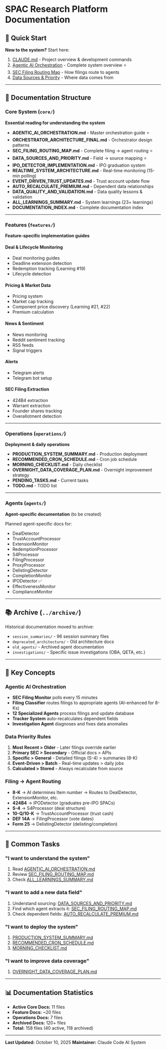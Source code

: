 # SPAC Research Platform Documentation

## 🎯 Quick Start

**New to the system?** Start here:
1. [CLAUDE.md](../CLAUDE.md) - Project overview & development commands
2. [Agentic AI Orchestration](core/AGENTIC_AI_ORCHESTRATION.md) - Complete system overview ⭐
3. [SEC Filing Routing Map](core/SEC_FILING_ROUTING_MAP.md) - How filings route to agents
4. [Data Sources & Priority](core/DATA_SOURCES_AND_PRIORITY.md) - Where data comes from

---

## 📂 Documentation Structure

### Core System (`core/`)
**Essential reading for understanding the system**

- **AGENTIC_AI_ORCHESTRATION.md** - Master orchestration guide ⭐
- **ORCHESTRATOR_ARCHITECTURE_FINAL.md** - Orchestrator design patterns
- **SEC_FILING_ROUTING_MAP.md** - Complete filing → agent routing ⭐
- **DATA_SOURCES_AND_PRIORITY.md** - Field → source mapping ⭐
- **IPO_DETECTOR_IMPLEMENTATION.md** - IPO graduation system
- **REALTIME_SYSTEM_ARCHITECTURE.md** - Real-time monitoring (15-min polling)
- **EVENT_DRIVEN_TRUST_UPDATES.md** - Trust account update flow
- **AUTO_RECALCULATE_PREMIUM.md** - Dependent data relationships
- **DATA_QUALITY_AND_VALIDATION.md** - Data quality lessons & validation
- **ALL_LEARNINGS_SUMMARY.md** - System learnings (23+ learnings)
- **DOCUMENTATION_INDEX.md** - Complete documentation index

---

### Features (`features/`)
**Feature-specific implementation guides**

#### Deal & Lifecycle Monitoring
- Deal monitoring guides
- Deadline extension detection
- Redemption tracking (Learning #19)
- Lifecycle detection

#### Pricing & Market Data
- Pricing system
- Market cap tracking
- Component price discovery (Learning #21, #22)
- Premium calculation

#### News & Sentiment
- News monitoring
- Reddit sentiment tracking
- RSS feeds
- Signal triggers

#### Alerts
- Telegram alerts
- Telegram bot setup

#### SEC Filing Extraction
- 424B4 extraction
- Warrant extraction
- Founder shares tracking
- Overallotment detection

---

### Operations (`operations/`)
**Deployment & daily operations**

- **PRODUCTION_SYSTEM_SUMMARY.md** - Production deployment
- **RECOMMENDED_CRON_SCHEDULE.md** - Cron job schedule
- **MORNING_CHECKLIST.md** - Daily checklist
- **OVERNIGHT_DATA_COVERAGE_PLAN.md** - Overnight improvement strategy
- **PENDING_TASKS.md** - Current tasks
- **TODO.md** - TODO list

---

### Agents (`agents/`)
**Agent-specific documentation** (to be created)

Planned agent-specific docs for:
- DealDetector
- TrustAccountProcessor
- ExtensionMonitor
- RedemptionProcessor
- S4Processor
- FilingProcessor
- ProxyProcessor
- DelistingDetector
- CompletionMonitor
- IPODetector ✅
- EffectivenessMonitor
- ComplianceMonitor

---

## 📚 Archive (`../archive/`)

Historical documentation moved to archive:
- `session_summaries/` - 96 session summary files
- `deprecated_architecture/` - Old architecture docs
- `old_agents/` - Archived agent documentation
- `investigations/` - Specific issue investigations (OBA, QETA, etc.)

---

## 🔑 Key Concepts

### Agentic AI Orchestration
- **SEC Filing Monitor** polls every 15 minutes
- **Filing Classifier** routes filings to appropriate agents (AI-enhanced for 8-Ks)
- **12 Specialized Agents** process filings and update database
- **Tracker System** auto-recalculates dependent fields
- **Investigation Agent** diagnoses and fixes data anomalies

### Data Priority Rules
1. **Most Recent > Older** - Later filings override earlier
2. **Primary SEC > Secondary** - Official docs > APIs
3. **Specific > General** - Detailed filings (S-4) > summaries (8-K)
4. **Event-Driven > Batch** - Real-time updates > daily jobs
5. **Calculated > Stored** - Always recalculate from source

### Filing → Agent Routing
- **8-K** → AI determines Item number → Routes to DealDetector, ExtensionMonitor, etc.
- **424B4** → IPODetector (graduates pre-IPO SPACs)
- **S-4** → S4Processor (deal structure)
- **10-Q/10-K** → TrustAccountProcessor (trust cash)
- **DEF 14A** → FilingProcessor (vote dates)
- **Form 25** → DelistingDetector (delisting/completion)

---

## 🚀 Common Tasks

### "I want to understand the system"
1. Read [AGENTIC_AI_ORCHESTRATION.md](core/AGENTIC_AI_ORCHESTRATION.md)
2. Review [SEC_FILING_ROUTING_MAP.md](core/SEC_FILING_ROUTING_MAP.md)
3. Check [ALL_LEARNINGS_SUMMARY.md](core/ALL_LEARNINGS_SUMMARY.md)

### "I want to add a new data field"
1. Understand sourcing: [DATA_SOURCES_AND_PRIORITY.md](core/DATA_SOURCES_AND_PRIORITY.md)
2. Find which agent extracts it: [SEC_FILING_ROUTING_MAP.md](core/SEC_FILING_ROUTING_MAP.md)
3. Check dependent fields: [AUTO_RECALCULATE_PREMIUM.md](core/AUTO_RECALCULATE_PREMIUM.md)

### "I want to deploy the system"
1. [PRODUCTION_SYSTEM_SUMMARY.md](operations/PRODUCTION_SYSTEM_SUMMARY.md)
2. [RECOMMENDED_CRON_SCHEDULE.md](operations/RECOMMENDED_CRON_SCHEDULE.md)
3. [MORNING_CHECKLIST.md](operations/MORNING_CHECKLIST.md)

### "I want to improve data coverage"
1. [OVERNIGHT_DATA_COVERAGE_PLAN.md](operations/OVERNIGHT_DATA_COVERAGE_PLAN.md)

---

## 📊 Documentation Statistics

- **Active Core Docs:** 11 files
- **Feature Docs:** ~20 files
- **Operations Docs:** 7 files
- **Archived Docs:** 120+ files
- **Total:** 158 files (40 active, 118 archived)

---

**Last Updated:** October 10, 2025
**Maintainer:** Claude Code AI System
